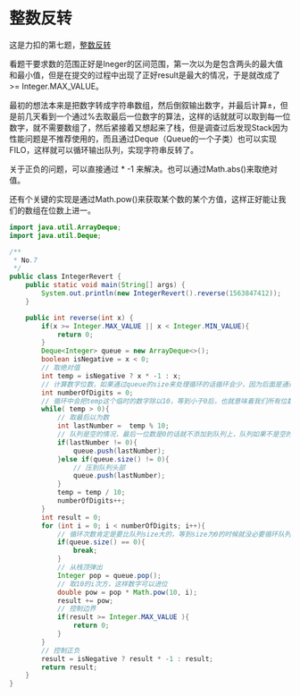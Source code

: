 # 整数反转

这是力扣的第七题，[整数反转](https://leetcode.cn/problems/reverse-integer/description/)

看题干要求数的范围正好是Ineger的区间范围，第一次以为是包含两头的最大值和最小值，但是在提交的过程中出现了正好result是最大的情况，于是就改成了 >= Integer.MAX_VALUE。

最初的想法本来是把数字转成字符串数组，然后倒叙输出数字，并最后计算±，但是前几天看到一个通过%去取最后一位数字的算法，这样的话就就可以取到每一位数字，就不需要数组了，然后紧接着又想起来了栈，但是调查过后发现Stack因为性能问题是不推荐使用的，而且通过Deque（Queue的一个子类）也可以实现FILO，这样就可以循环输出队列，实现字符串反转了。

关于正负的问题，可以直接通过 * -1 来解决。也可以通过Math.abs()来取绝对值。

还有个关键的实现是通过Math.pow()来获取某个数的某个方值，这样正好能让我们的数组在位数上进一。

```java
import java.util.ArrayDeque;
import java.util.Deque;

/**
 * No.7
 */
public class IntegerRevert {
    public static void main(String[] args) {
        System.out.println(new IntegerRevert().reverse(1563847412));
    }

    public int reverse(int x) {
        if(x >= Integer.MAX_VALUE || x < Integer.MIN_VALUE){
            return 0;
        }
        Deque<Integer> queue = new ArrayDeque<>();
        boolean isNegative = x < 0;
        // 取绝对值
        int temp = isNegative ? x * -1 : x;
        // 计算数字位数，如果通过queue的size来处理循环的话循环会少，因为后面是通过使用pop()方法来弹出队列的，size直接就跟着减少了。如果不用这个临时变量，则可以使用peek()查看栈顶元素
        int numberOfDigits = 0;
        // 循环中会把temp这个临时的数字除以10，等到小于0后，也就意味着我们所有位数上的数字都加到了队列里了
        while( temp > 0){
            // 取最后以为数
            int lastNumber =  temp % 10;
            // 队列是空的情况，最后一位数是0的话就不添加到队列上，队列如果不是空的，也就意味着反转的数上低位数已经有数字了，那么高位数上也可以存在0
            if(lastNumber != 0){
                queue.push(lastNumber);
            }else if(queue.size() != 0){
                // 压到队列头部
                queue.push(lastNumber);
            }
            temp = temp / 10;
            numberOfDigits++;
        }
        int result = 0;
        for (int i = 0; i < numberOfDigits; i++){
            // 循环次数肯定是要比队列size大的，等到size为0的时候就没必要循环队列了
            if(queue.size() == 0){
                break;
            }
            // 从栈顶弹出
            Integer pop = queue.pop();
            // 取10的i次方，这样数字可以进位
            double pow = pop * Math.pow(10, i);
            result += pow;
            // 控制边界
            if(result >= Integer.MAX_VALUE ){
                return 0;
            }
        }
        // 控制正负
        result = isNegative ? result * -1 : result;
        return result;
    }
}

```
